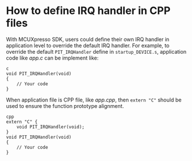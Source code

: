# How to define IRQ handler in CPP files 
With MCUXpresso SDK, users could define their own IRQ handler in application level to override the default IRQ handler. For example, to override the default `PIT_IRQHandler` define in `startup_DEVICE.s`, application code like *app.c* can be implement like:

```
c
void PIT_IRQHandler(void)
{
    // Your code
}
```

When application file is CPP file, like *app.cpp*, then `extern "C"` should be used to ensure the function prototype alignment.

```
cpp
extern "C" {
    void PIT_IRQHandler(void);
}
void PIT_IRQHandler(void)
{
    // Your code
}
```

